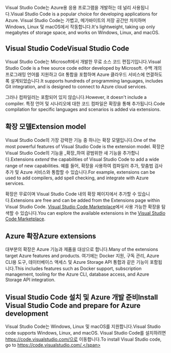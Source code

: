 <span data-ttu-id="5ebbb-101">Visual Studio Code는 Azure용 응용 프로그램을 개발하는 데 널리 사용됩니다.</span><span class="sxs-lookup"><span data-stu-id="5ebbb-101">Visual Studio Code is a popular choice for developing applications for Azure.</span></span> <span data-ttu-id="5ebbb-102">Visual Studio Code는 가볍고, 메가바이트의 저장 공간만 차지하며 Windows, Linux 및 macOS에서 작동합니다.</span><span class="sxs-lookup"><span data-stu-id="5ebbb-102">It's lightweight, taking up only megabytes of storage space, and works on Windows, Linux, and macOS.</span></span>

## <a name="visual-studio-code"></a><span data-ttu-id="5ebbb-103">Visual Studio Code</span><span class="sxs-lookup"><span data-stu-id="5ebbb-103">Visual Studio Code</span></span>

<span data-ttu-id="5ebbb-104">Visual Studio Code는 Microsoft에서 개발한 무료 소스 코드 편집기입니다.</span><span class="sxs-lookup"><span data-stu-id="5ebbb-104">Visual Studio Code is a free source code editor developed by Microsoft.</span></span> <span data-ttu-id="5ebbb-105">수백 개의 프로그래밍 언어를 지원하고 Git 통합을 포함하며 Azure 클라우드 서비스에 연결하도록 설계되었습니다.</span><span class="sxs-lookup"><span data-stu-id="5ebbb-105">It supports hundreds of programming languages, includes Git integration, and is designed to connect to Azure cloud services.</span></span>

<span data-ttu-id="5ebbb-106">그러나 컴파일러는 포함되어 있지 않습니다.</span><span class="sxs-lookup"><span data-stu-id="5ebbb-106">However, it doesn't include a compiler.</span></span> <span data-ttu-id="5ebbb-107">특정 언어 및 시나리오에 대한 코드 컴파일은 확장을 통해 추가됩니다.</span><span class="sxs-lookup"><span data-stu-id="5ebbb-107">Code compilation for specific languages and scenarios is added via extensions.</span></span>

## <a name="extension-model"></a><span data-ttu-id="5ebbb-108">확장 모델</span><span class="sxs-lookup"><span data-stu-id="5ebbb-108">Extension model</span></span>

<span data-ttu-id="5ebbb-109">Visual Studio Code의 가장 강력한 기능 중 하나는 확장 모델입니다.</span><span class="sxs-lookup"><span data-stu-id="5ebbb-109">One of the most powerful features of Visual Studio Code is the extension model.</span></span> <span data-ttu-id="5ebbb-110">확장은 Visual Studio Code의 기능을 _확장_하여 광범위한 새 기능을 추가합니다.</span><span class="sxs-lookup"><span data-stu-id="5ebbb-110">Extensions _extend_ the capabilities of Visual Studio Code to add a wide range of new capabilities.</span></span> <span data-ttu-id="5ebbb-111">예를 들어, 확장을 사용하여 컴파일러 추가, 맞춤법 검사 추가 및 Azure 서비스와 통합할 수 있습니다.</span><span class="sxs-lookup"><span data-stu-id="5ebbb-111">For example, extensions can be used to add compilers, add spell checking, and integrate with Azure services.</span></span>

<span data-ttu-id="5ebbb-112">확장은 무료이며 Visual Studio Code 내의 확장 페이지에서 추가할 수 있습니다.</span><span class="sxs-lookup"><span data-stu-id="5ebbb-112">Extensions are free and can be added from the Extensions page within Visual Studio Code.</span></span> <span data-ttu-id="5ebbb-113">[Visual Studio Code Marketplace](https://marketplace.visualstudio.com/)에서 사용 가능한 확장을 탐색할 수 있습니다.</span><span class="sxs-lookup"><span data-stu-id="5ebbb-113">You can explore the available extensions in the [Visual Studio Code Marketplace](https://marketplace.visualstudio.com/).</span></span>

## <a name="azure-extensions"></a><span data-ttu-id="5ebbb-114">Azure 확장</span><span class="sxs-lookup"><span data-stu-id="5ebbb-114">Azure extensions</span></span>

<span data-ttu-id="5ebbb-115">대부분의 확장은 Azure 기능과 제품을 대상으로 합니다.</span><span class="sxs-lookup"><span data-stu-id="5ebbb-115">Many of the extensions target Azure features and products.</span></span> <span data-ttu-id="5ebbb-116">여기에는 Docker 지원, 구독 관리, Azure CLI용 도구, 데이터베이스 액세스 및 Azure Storage API 통합과 같은 기능이 포함됩니다.</span><span class="sxs-lookup"><span data-stu-id="5ebbb-116">This includes features such as Docker support, subscription management, tooling for the Azure CLI, database access, and Azure Storage API integration.</span></span>

## <a name="install-visual-studio-code-and-prepare-for-azure-development"></a><span data-ttu-id="5ebbb-117">Visual Studio Code 설치 및 Azure 개발 준비</span><span class="sxs-lookup"><span data-stu-id="5ebbb-117">Install Visual Studio Code and prepare for Azure development</span></span>

<span data-ttu-id="5ebbb-118">Visual Studio Code는 Windows, Linux 및 macOS를 지원합니다.</span><span class="sxs-lookup"><span data-stu-id="5ebbb-118">Visual Studio code supports Windows, Linux, and macOS.</span></span> <span data-ttu-id="5ebbb-119">Visual Studio Code를 설치하려면 https://code.visualstudio.com/으로 이동합니다.</span><span class="sxs-lookup"><span data-stu-id="5ebbb-119">To install Visual Studio code, go to https://code.visualstudio.com/.</span></span>

